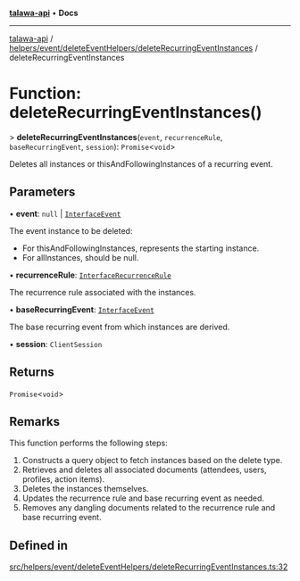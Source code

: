 [**talawa-api**](../../../../../README.md) • **Docs**

***

[talawa-api](../../../../../modules.md) / [helpers/event/deleteEventHelpers/deleteRecurringEventInstances](../README.md) / deleteRecurringEventInstances

# Function: deleteRecurringEventInstances()

\> **deleteRecurringEventInstances**(`event`, `recurrenceRule`, `baseRecurringEvent`, `session`): `Promise`\<`void`\>

Deletes all instances or thisAndFollowingInstances of a recurring event.

## Parameters

• **event**: `null` \| [`InterfaceEvent`](../../../../../models/Event/interfaces/InterfaceEvent.md)

The event instance to be deleted:
  - For thisAndFollowingInstances, represents the starting instance.
  - For allInstances, should be null.

• **recurrenceRule**: [`InterfaceRecurrenceRule`](../../../../../models/RecurrenceRule/interfaces/InterfaceRecurrenceRule.md)

The recurrence rule associated with the instances.

• **baseRecurringEvent**: [`InterfaceEvent`](../../../../../models/Event/interfaces/InterfaceEvent.md)

The base recurring event from which instances are derived.

• **session**: `ClientSession`

## Returns

`Promise`\<`void`\>

## Remarks

This function performs the following steps:
1. Constructs a query object to fetch instances based on the delete type.
2. Retrieves and deletes all associated documents (attendees, users, profiles, action items).
3. Deletes the instances themselves.
4. Updates the recurrence rule and base recurring event as needed.
5. Removes any dangling documents related to the recurrence rule and base recurring event.

## Defined in

[src/helpers/event/deleteEventHelpers/deleteRecurringEventInstances.ts:32](https://github.com/PalisadoesFoundation/talawa-api/blob/f4877b986932181336f42a7336754de05976cd97/src/helpers/event/deleteEventHelpers/deleteRecurringEventInstances.ts#L32)
